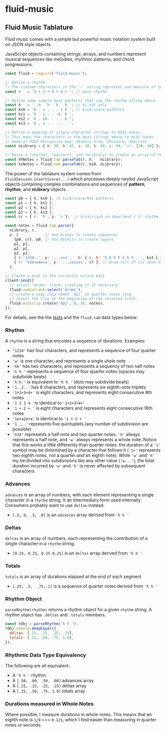 # fluid-music


## Fluid Music Tablature

Fluid music comes with a simple but powerful music notation system built on JSON style objects.

JavaScript objects containing strings, arrays, and numbers represent musical sequences like melodies, rhythmic patterns, and chord progressions.

```javascript
const fluid = require('fluid-music');

// Define a rhythm.
// The sixteen characters in the `r` string represent one measure of 16th notes
const r   = '1 + 2 + 3 + 4 + '; // main rhythm

// Define some simple beat patterns that use the rhythm string above
const h   = '  h   h   h   h '; // hi-hat only
const ks0 = 'k . s . . . s k '; // kick/snare patterns
const ks1 = 'k . s . . .k. k ';
const ks2 = 'k . sk. . . . k ';
const ks3 = 'k . s . . . . . ';

// Define a mapping of single character strings to MIDI notes.
// This maps the characters in the beat strings above to midi notes.
// General MIDI Percussion map: 36=bass-drum, 38=snare, 49=crash
const nLibrary = { k: 36, h: 42, s: 38, S: 40, c: 49, '🔥': [36, 49] };

// Parse a *rhythm*, *pattern*, and *nLibrary* to create an array of *Note Objects*.
const hhNotes = fluid.tab.parseTab(r, h,   nLibrary);
const ksNotes = fluid.tab.parseTab(r, ks0, nLibrary);
```

The power of the tablature system comes from `FluidSession.insertScore(...)` which processes deeply nested JavaScript objects containing complex combinations and sequences of **pattern**, **rhythm**, and **nLibrary** objects.

```JavaScript
const p0 = { h, ks0 }; // kick/snare/hat patterns
const p1 = { h, ks1 };
const p2 = { h, ks2 };
const p3 = { h, ks3 };
const cr = { r: 'h', p: '🔥'};  // kick/crash on down beat ('h' rhythm is a half note)

const notes = fluid.tab.parse({
  nLibrary, r,
  p: [            // Use Arrays to create sequences
    {p0, cr}, p0, // Use Objects to create layers
    p1, p1,
    p2, p2,
    p3, p3,
    { r:'1234..', p: '...sss',   b: { r, h: 'h h h h h h h . ', ks3 } }, // triplet snare on beat 4
    { r: 'h3e+a4e+a', p: '...ssssss', cr }, // drum roll of six 16th notes
  ],

// Create a midi in the currently active edit
client.send([
  // select 'drums' track, creating it if necessary
  fluid.audiotrack.select('drums'),
  // create a midi clip named 'dp1' 16 quarter notes long.
  // Insert the clip at the beginning of the selected track.
  fluid.midiclip.create('dp1', 0, 16, notes),
});
```

For details, see the the [tests](./test/test-tab.js) and the `fluid.tab` data types below:

### Rhythm

A `rhythm` is a string that encodes a sequence of durations. Examples:
- `'1234'` has four characters, and represents a sequence of four quarter notes
- `'w'` is one character, and represents a single `w`hole note
- `'hh'` has two characters, and represents a sequency of two `h`alf notes
- `'h h '` represents a sequence of four quarter notes (spaces may subdivide beats)
- `'h.h.'` is equivalent to `'h h '` (dots may subdivide beats)
- `'1..2..'` has 6 characters, and represents six eighth-note triplets
- `'1+2+3+4+'` is eight characters, and represents eight consecutive 8th notes
- `'1 2 3 4 '`is identical to `'1+2+3+4+'`
- `'1 + 2 + '` is eight characters and represents eight consecutive 16th notes
- `'1e+a2e+a'` is identical to `'1 + 2 + '`
- `'1....'` represents five quintuplets (any number of subdivision are possible)
- `'h34'` represents a half note and two quarter notes. `'h'` always represents a half note, and `'w'` always represents a whole note. Notice that this works a little differently than quarter notes: the duration of a `'1'` symbol may be diminished by a character that follows it (`'1+'` represents two eighth notes, not a quarter *and* an eighth note). While `'w'` and `'h'` my be divided into subdivisions like any other value (`'w...'`), the total duration incurred by `'w'` and `'h'` is never affected by subsequent characters.

### Advances

`advances` is an array of numbers, with each element representing a single character in a `rhythm` string. It an intermediary form used internally. Consumers probably want to use `deltas` instead.
- `[.5, 0, .5, .0]` is an `advances` array derived from `'h h '`

### Deltas

`deltas` is an array of numbers, each representing the contribution of a single character in a `rhythm` string.
- `[0.25, 0.25, 0.25 0.25]` is an `deltas` array derived from `'h h '`

### Totals

`totals` is an array of durations elapsed at the end of each segment
- `[.25, .5,  .75, 1]` is a sequence of quarter notes derived from `'h h '`

### Rhythm Object

`parseRhythm(rhythm)` returns a rhythm object for a given `rhythm` string. A rhythm object has `.deltas` and `.totals` members.

```javascript
const rObj = parseRhythm('h h ');
rObj.should.deepEqual({
  deltas: [.25, .25, .25, .25],
  totals: [.25, .50, .75, 1.0],
});
```

### Rhythmic Data Type Equivalency
The following are all equivalent:
- A `'h h '` rhythm
- A `[.50, .00, .50, .00]` advances array
- A `[.25, .25, .25, .25]` deltas array
- A `[.25, .50, .75, 1.0]` totals array

### Durations measured in Whole Notes

Where possible, I measure durations in whole notes. This means that an eighth note is `1/8` === `0.125`, which I find easier than measuring in quarter notes or seconds.
